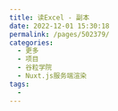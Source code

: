 ```yaml
---
title: 读Excel - 副本
date: 2022-12-01 15:30:18
permalink: /pages/502379/
categories:
  - 更多
  - 项目
  - 谷粒学院
  - Nuxt.js服务端渲染
tags:
  - 
---
```

